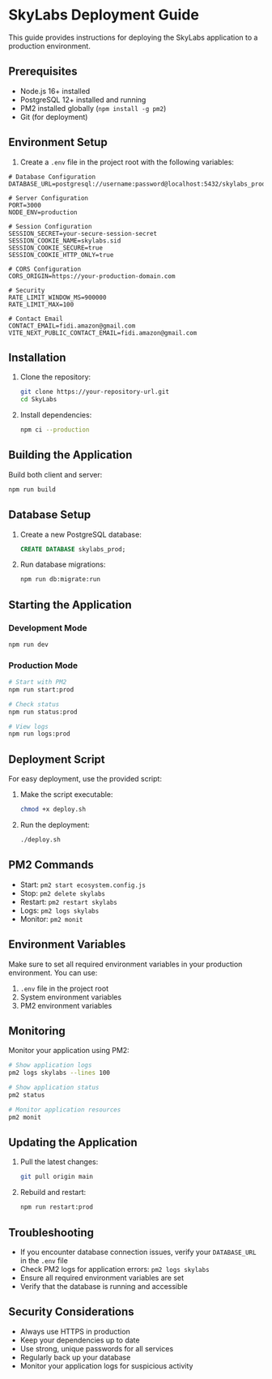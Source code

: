 # SkyLabs Deployment Guide

This guide provides instructions for deploying the SkyLabs application to a production environment.

## Prerequisites

- Node.js 16+ installed
- PostgreSQL 12+ installed and running
- PM2 installed globally (`npm install -g pm2`)
- Git (for deployment)

## Environment Setup

1. Create a `.env` file in the project root with the following variables:

```env
# Database Configuration
DATABASE_URL=postgresql://username:password@localhost:5432/skylabs_prod

# Server Configuration
PORT=3000
NODE_ENV=production

# Session Configuration
SESSION_SECRET=your-secure-session-secret
SESSION_COOKIE_NAME=skylabs.sid
SESSION_COOKIE_SECURE=true
SESSION_COOKIE_HTTP_ONLY=true

# CORS Configuration
CORS_ORIGIN=https://your-production-domain.com

# Security
RATE_LIMIT_WINDOW_MS=900000
RATE_LIMIT_MAX=100

# Contact Email
CONTACT_EMAIL=fidi.amazon@gmail.com
VITE_NEXT_PUBLIC_CONTACT_EMAIL=fidi.amazon@gmail.com
```

## Installation

1. Clone the repository:
   ```bash
   git clone https://your-repository-url.git
   cd SkyLabs
   ```

2. Install dependencies:
   ```bash
   npm ci --production
   ```

## Building the Application

Build both client and server:
```bash
npm run build
```

## Database Setup

1. Create a new PostgreSQL database:
   ```sql
   CREATE DATABASE skylabs_prod;
   ```

2. Run database migrations:
   ```bash
   npm run db:migrate:run
   ```

## Starting the Application

### Development Mode
```bash
npm run dev
```

### Production Mode
```bash
# Start with PM2
npm run start:prod

# Check status
npm run status:prod

# View logs
npm run logs:prod
```

## Deployment Script

For easy deployment, use the provided script:

1. Make the script executable:
   ```bash
   chmod +x deploy.sh
   ```

2. Run the deployment:
   ```bash
   ./deploy.sh
   ```

## PM2 Commands

- Start: `pm2 start ecosystem.config.js`
- Stop: `pm2 delete skylabs`
- Restart: `pm2 restart skylabs`
- Logs: `pm2 logs skylabs`
- Monitor: `pm2 monit`

## Environment Variables

Make sure to set all required environment variables in your production environment. You can use:

1. `.env` file in the project root
2. System environment variables
3. PM2 environment variables

## Monitoring

Monitor your application using PM2:

```bash
# Show application logs
pm2 logs skylabs --lines 100

# Show application status
pm2 status

# Monitor application resources
pm2 monit
```

## Updating the Application

1. Pull the latest changes:
   ```bash
   git pull origin main
   ```

2. Rebuild and restart:
   ```bash
   npm run restart:prod
   ```

## Troubleshooting

- If you encounter database connection issues, verify your `DATABASE_URL` in the `.env` file
- Check PM2 logs for application errors: `pm2 logs skylabs`
- Ensure all required environment variables are set
- Verify that the database is running and accessible

## Security Considerations

- Always use HTTPS in production
- Keep your dependencies up to date
- Use strong, unique passwords for all services
- Regularly back up your database
- Monitor your application logs for suspicious activity
